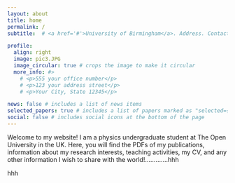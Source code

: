 ```yaml
---
layout: about
title: home
permalink: /
subtitle:  # <a href='#'>University of Birmingham</a>. Address. Contacts. Motto. Etc.

profile:
  align: right
  image: pic3.JPG
  image_circular: true # crops the image to make it circular 
  more_info: #>
    # <p>555 your office number</p>
    # <p>123 your address street</p>
    # <p>Your City, State 12345</p>

news: false # includes a list of news items
selected_papers: true # includes a list of papers marked as "selected={true}"
social: false # includes social icons at the bottom of the page
---
```

Welcome to my website! I am a physics undergraduate student at The Open University in the UK. Here, you will find the PDFs of my publications, information about my research interests, teaching activities, my CV, and any other information I wish to share with the world!.............hhh

hhh




<!-- Write your biography here. Tell the world about yourself. Link to your favorite [subreddit](http://reddit.com). You can put a picture in, too. The code is already in, just name your picture `prof_pic.jpg` and put it in the `img/` folder.

Put your address / P.O. box / other info right below your picture. You can also disable any of these elements by editing `profile` property of the YAML header of your `_pages/about.md`. Edit `_bibliography/papers.bib` and Jekyll will render your [publications page](/al-folio/publications/) automatically.

Link to your social media connections, too. This theme is set up to use [Font Awesome icons](https://fontawesome.com/) and [Academicons](https://jpswalsh.github.io/academicons/), like the ones below. Add your Facebook, Twitter, LinkedIn, Google Scholar, or just disable all of them.-->
